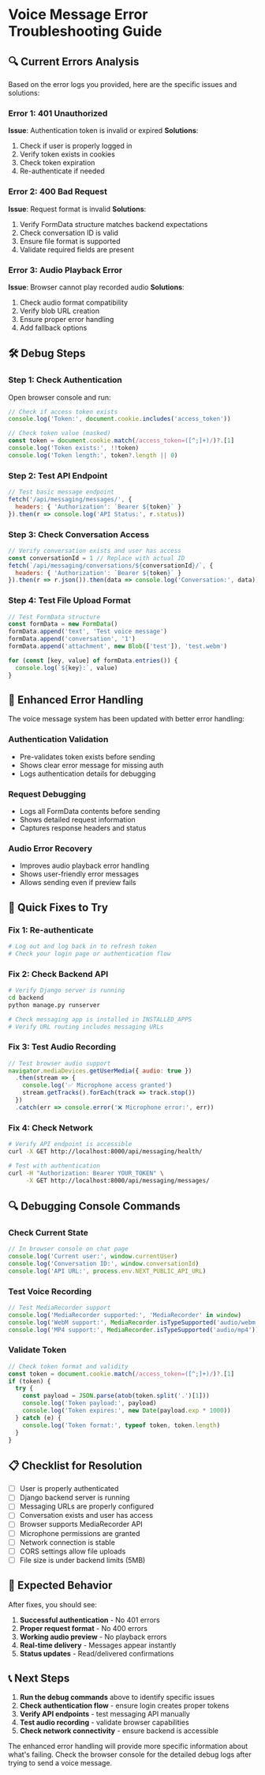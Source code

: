 # Voice Message Error Troubleshooting Guide

## 🔍 Current Errors Analysis

Based on the error logs you provided, here are the specific issues and solutions:

### Error 1: 401 Unauthorized

**Issue**: Authentication token is invalid or expired
**Solutions**:

1. Check if user is properly logged in
2. Verify token exists in cookies
3. Check token expiration
4. Re-authenticate if needed

### Error 2: 400 Bad Request  

**Issue**: Request format is invalid
**Solutions**:

1. Verify FormData structure matches backend expectations
2. Check conversation ID is valid
3. Ensure file format is supported
4. Validate required fields are present

### Error 3: Audio Playback Error

**Issue**: Browser cannot play recorded audio
**Solutions**:

1. Check audio format compatibility
2. Verify blob URL creation
3. Ensure proper error handling
4. Add fallback options

## 🛠️ Debug Steps

### Step 1: Check Authentication

Open browser console and run:

```javascript
// Check if access token exists
console.log('Token:', document.cookie.includes('access_token'))

// Check token value (masked)
const token = document.cookie.match(/access_token=([^;]+)/)?.[1]
console.log('Token exists:', !!token)
console.log('Token length:', token?.length || 0)
```

### Step 2: Test API Endpoint

```javascript
// Test basic message endpoint
fetch('/api/messaging/messages/', {
  headers: { 'Authorization': `Bearer ${token}` }
}).then(r => console.log('API Status:', r.status))
```

### Step 3: Check Conversation Access

```javascript
// Verify conversation exists and user has access
const conversationId = 1 // Replace with actual ID
fetch(`/api/messaging/conversations/${conversationId}/`, {
  headers: { 'Authorization': `Bearer ${token}` }
}).then(r => r.json()).then(data => console.log('Conversation:', data))
```

### Step 4: Test File Upload Format

```javascript
// Test FormData structure
const formData = new FormData()
formData.append('text', 'Test voice message')  
formData.append('conversation', '1')
formData.append('attachment', new Blob(['test']), 'test.webm')

for (const [key, value] of formData.entries()) {
  console.log(`${key}:`, value)
}
```

## 🔧 Enhanced Error Handling

The voice message system has been updated with better error handling:

### Authentication Validation

- Pre-validates token exists before sending
- Shows clear error message for missing auth
- Logs authentication details for debugging

### Request Debugging  

- Logs all FormData contents before sending
- Shows detailed request information
- Captures response headers and status

### Audio Error Recovery

- Improves audio playback error handling
- Shows user-friendly error messages  
- Allows sending even if preview fails

## 🚀 Quick Fixes to Try

### Fix 1: Re-authenticate

```bash
# Log out and log back in to refresh token
# Check your login page or authentication flow
```

### Fix 2: Check Backend API

```bash
# Verify Django server is running
cd backend
python manage.py runserver

# Check messaging app is installed in INSTALLED_APPS
# Verify URL routing includes messaging URLs
```

### Fix 3: Test Audio Recording

```javascript
// Test browser audio support
navigator.mediaDevices.getUserMedia({ audio: true })
  .then(stream => {
    console.log('✅ Microphone access granted')
    stream.getTracks().forEach(track => track.stop())
  })
  .catch(err => console.error('❌ Microphone error:', err))
```

### Fix 4: Check Network

```bash
# Verify API endpoint is accessible
curl -X GET http://localhost:8000/api/messaging/health/

# Test with authentication
curl -H "Authorization: Bearer YOUR_TOKEN" \
     -X GET http://localhost:8000/api/messaging/messages/
```

## 🔍 Debugging Console Commands

### Check Current State

```javascript
// In browser console on chat page
console.log('Current user:', window.currentUser)
console.log('Conversation ID:', window.conversationId)  
console.log('API URL:', process.env.NEXT_PUBLIC_API_URL)
```

### Test Voice Recording

```javascript
// Test MediaRecorder support
console.log('MediaRecorder supported:', 'MediaRecorder' in window)
console.log('WebM support:', MediaRecorder.isTypeSupported('audio/webm'))
console.log('MP4 support:', MediaRecorder.isTypeSupported('audio/mp4'))
```

### Validate Token

```javascript
// Check token format and validity
const token = document.cookie.match(/access_token=([^;]+)/)?.[1]
if (token) {
  try {
    const payload = JSON.parse(atob(token.split('.')[1]))
    console.log('Token payload:', payload)
    console.log('Token expires:', new Date(payload.exp * 1000))
  } catch (e) {
    console.log('Token format:', typeof token, token.length)
  }
}
```

## 📋 Checklist for Resolution

- [ ] User is properly authenticated  
- [ ] Django backend server is running
- [ ] Messaging URLs are properly configured
- [ ] Conversation exists and user has access
- [ ] Browser supports MediaRecorder API
- [ ] Microphone permissions are granted
- [ ] Network connection is stable
- [ ] CORS settings allow file uploads
- [ ] File size is under backend limits (5MB)

## 🎯 Expected Behavior

After fixes, you should see:

1. **Successful authentication** - No 401 errors
2. **Proper request format** - No 400 errors  
3. **Working audio preview** - No playback errors
4. **Real-time delivery** - Messages appear instantly
5. **Status updates** - Read/delivered confirmations

## 📞 Next Steps

1. **Run the debug commands** above to identify specific issues
2. **Check authentication flow** - ensure login creates proper tokens
3. **Verify API endpoints** - test messaging API manually
4. **Test audio recording** - validate browser capabilities
5. **Check network connectivity** - ensure backend is accessible

The enhanced error handling will provide more specific information about what's failing. Check the browser console for the detailed debug logs after trying to send a voice message.
